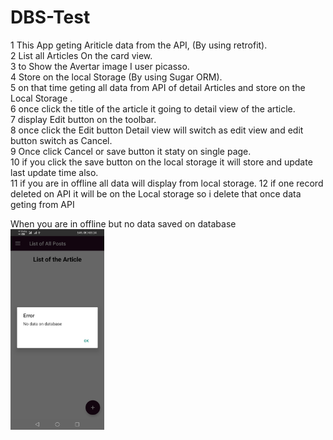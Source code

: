 # DBS-Test
1   This App geting Ariticle data from the API, (By using retrofit).<br>
2	  List all Articles On the card view.<br>
3	  to Show the Avertar image I user picasso.<br>
4	  Store on the local Storage (By using Sugar ORM).<br>
5   on that time geting all data from API of detail Articles and store on the Local Storage .<br>
6	  once click the title of the article it going to detail view of the article.<br>
7	  display Edit button on the toolbar.<br>
8	  once click the Edit button Detail view will switch as edit view and edit button switch as Cancel.<br>
9	  Once click Cancel or save button it staty on single page.<br>
10	if you click the save button on the local storage it will store and update last update time also.<br>
11	if you are in offline  all data will display from local storage.
12  if one record deleted on API it will be on the Local storage so i delete that once data geting from API

When you are in offline but no data saved on database<br>
<img src="https://github.com/Anujan1993/DBS-Test/blob/master/screenshots/Screenshot_20200608_093430_com.example.dbs.jpg" alt="alt text" width="150px">



